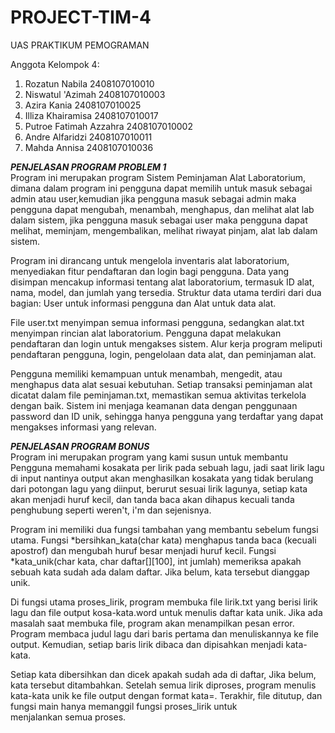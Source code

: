 # PROJECT-TIM-4
UAS PRAKTIKUM PEMOGRAMAN

Anggota Kelompok 4:
1. Rozatun Nabila     2408107010010
2. Niswatul 'Azimah   2408107010003
3. Azira Kania        2408107010025
4. Illiza Khairamisa  2408107010017
5. Putroe Fatimah Azzahra 2408107010002
6. Andre Alfaridzi 2408107010011
7. Mahda Annisa 2408107010036
   
***PENJELASAN PROGRAM PROBLEM 1***<br>
   Program ini merupakan program Sistem Peminjaman Alat Laboratorium, dimana dalam program ini pengguna dapat memilih untuk masuk sebagai admin atau user,kemudian jika pengguna masuk sebagai admin maka pengguna dapat mengubah, menambah, menghapus, dan melihat alat lab dalam sistem, jika pengguna masuk sebagai user maka pengguna dapat melihat, meminjam, mengembalikan, melihat riwayat pinjam, alat lab dalam sistem.<br>
   
   Program ini dirancang untuk mengelola inventaris alat laboratorium, menyediakan fitur pendaftaran dan login bagi pengguna. Data yang disimpan mencakup informasi tentang alat laboratorium, termasuk ID alat, nama, model, dan jumlah yang tersedia. Struktur data utama terdiri dari dua bagian: User untuk informasi pengguna dan Alat untuk data alat.<br>

   File user.txt menyimpan semua informasi pengguna, sedangkan alat.txt menyimpan rincian alat laboratorium. Pengguna dapat melakukan pendaftaran dan login untuk mengakses sistem. Alur kerja program meliputi pendaftaran pengguna, login, pengelolaan data alat, dan peminjaman alat.<br>

   Pengguna memiliki kemampuan untuk menambah, mengedit, atau menghapus data alat sesuai kebutuhan. Setiap transaksi peminjaman alat dicatat dalam file peminjaman.txt, memastikan semua aktivitas terkelola dengan baik. Sistem ini menjaga keamanan data dengan penggunaan password dan ID unik, sehingga hanya pengguna yang terdaftar yang dapat mengakses informasi yang relevan.


***PENJELASAN PROGRAM BONUS***<br>
   Program ini merupakan program yang kami susun untuk membantu Pengguna memahami kosakata per lirik pada sebuah lagu, jadi saat lirik lagu di input nantinya output akan menghasilkan kosakata yang tidak berulang dari potongan lagu yang diinput, berurut sesuai lirik lagunya, setiap kata akan menjadi huruf kecil, dan tanda baca akan dihapus kecuali tanda penghubung seperti weren't, i'm dan sejenisnya. <br>

Program ini memiliki dua fungsi tambahan yang membantu sebelum fungsi utama. Fungsi *bersihkan_kata(char kata) menghapus tanda baca (kecuali apostrof) dan mengubah huruf besar menjadi huruf kecil. Fungsi *kata_unik(char kata, char daftar[][100], int jumlah) memeriksa apakah sebuah kata sudah ada dalam daftar. Jika belum, kata tersebut dianggap unik.

Di fungsi utama proses_lirik, program membuka file lirik.txt yang berisi lirik lagu dan file output kosa-kata.word untuk menulis daftar kata unik. Jika ada masalah saat membuka file, program akan menampilkan pesan error. Program membaca judul lagu dari baris pertama dan menuliskannya ke file output. Kemudian, setiap baris lirik dibaca dan dipisahkan menjadi kata-kata.

Setiap kata dibersihkan dan dicek apakah sudah ada di daftar, Jika belum, kata tersebut ditambahkan. Setelah semua lirik diproses, program menulis kata-kata unik ke file output dengan format kata=. Terakhir, file ditutup, dan fungsi main hanya memanggil fungsi proses_lirik untuk menjalankan semua proses.


